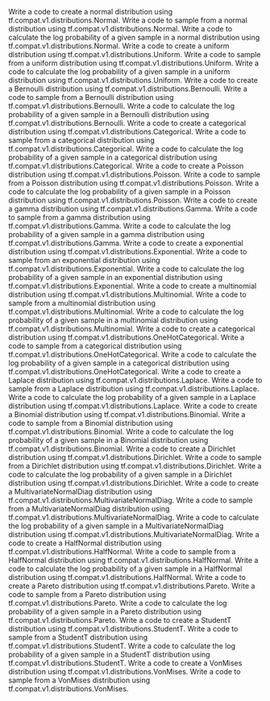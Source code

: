 Write a code to create a normal distribution using tf.compat.v1.distributions.Normal.
Write a code to sample from a normal distribution using tf.compat.v1.distributions.Normal.
Write a code to calculate the log probability of a given sample in a normal distribution using tf.compat.v1.distributions.Normal.
Write a code to create a uniform distribution using tf.compat.v1.distributions.Uniform.
Write a code to sample from a uniform distribution using tf.compat.v1.distributions.Uniform.
Write a code to calculate the log probability of a given sample in a uniform distribution using tf.compat.v1.distributions.Uniform.
Write a code to create a Bernoulli distribution using tf.compat.v1.distributions.Bernoulli.
Write a code to sample from a Bernoulli distribution using tf.compat.v1.distributions.Bernoulli.
Write a code to calculate the log probability of a given sample in a Bernoulli distribution using tf.compat.v1.distributions.Bernoulli.
Write a code to create a categorical distribution using tf.compat.v1.distributions.Categorical.
Write a code to sample from a categorical distribution using tf.compat.v1.distributions.Categorical.
Write a code to calculate the log probability of a given sample in a categorical distribution using tf.compat.v1.distributions.Categorical.
Write a code to create a Poisson distribution using tf.compat.v1.distributions.Poisson.
Write a code to sample from a Poisson distribution using tf.compat.v1.distributions.Poisson.
Write a code to calculate the log probability of a given sample in a Poisson distribution using tf.compat.v1.distributions.Poisson.
Write a code to create a gamma distribution using tf.compat.v1.distributions.Gamma.
Write a code to sample from a gamma distribution using tf.compat.v1.distributions.Gamma.
Write a code to calculate the log probability of a given sample in a gamma distribution using tf.compat.v1.distributions.Gamma.
Write a code to create a exponential distribution using tf.compat.v1.distributions.Exponential.
Write a code to sample from an exponential distribution using tf.compat.v1.distributions.Exponential.
Write a code to calculate the log probability of a given sample in an exponential distribution using tf.compat.v1.distributions.Exponential.
Write a code to create a multinomial distribution using tf.compat.v1.distributions.Multinomial.
Write a code to sample from a multinomial distribution using tf.compat.v1.distributions.Multinomial.
Write a code to calculate the log probability of a given sample in a multinomial distribution using tf.compat.v1.distributions.Multinomial.
Write a code to create a categorical distribution using tf.compat.v1.distributions.OneHotCategorical.
Write a code to sample from a categorical distribution using tf.compat.v1.distributions.OneHotCategorical.
Write a code to calculate the log probability of a given sample in a categorical distribution using tf.compat.v1.distributions.OneHotCategorical.
Write a code to create a Laplace distribution using tf.compat.v1.distributions.Laplace.
Write a code to sample from a Laplace distribution using tf.compat.v1.distributions.Laplace.
Write a code to calculate the log probability of a given sample in a Laplace distribution using tf.compat.v1.distributions.Laplace.
Write a code to create a Binomial distribution using tf.compat.v1.distributions.Binomial.
Write a code to sample from a Binomial distribution using tf.compat.v1.distributions.Binomial.
Write a code to calculate the log probability of a given sample in a Binomial distribution using tf.compat.v1.distributions.Binomial.
Write a code to create a Dirichlet distribution using tf.compat.v1.distributions.Dirichlet.
Write a code to sample from a Dirichlet distribution using tf.compat.v1.distributions.Dirichlet.
Write a code to calculate the log probability of a given sample in a Dirichlet distribution using tf.compat.v1.distributions.Dirichlet.
Write a code to create a MultivariateNormalDiag distribution using tf.compat.v1.distributions.MultivariateNormalDiag.
Write a code to sample from a MultivariateNormalDiag distribution using tf.compat.v1.distributions.MultivariateNormalDiag.
Write a code to calculate the log probability of a given sample in a MultivariateNormalDiag distribution using tf.compat.v1.distributions.MultivariateNormalDiag.
Write a code to create a HalfNormal distribution using tf.compat.v1.distributions.HalfNormal.
Write a code to sample from a HalfNormal distribution using tf.compat.v1.distributions.HalfNormal.
Write a code to calculate the log probability of a given sample in a HalfNormal distribution using tf.compat.v1.distributions.HalfNormal.
Write a code to create a Pareto distribution using tf.compat.v1.distributions.Pareto.
Write a code to sample from a Pareto distribution using tf.compat.v1.distributions.Pareto.
Write a code to calculate the log probability of a given sample in a Pareto distribution using tf.compat.v1.distributions.Pareto.
Write a code to create a StudentT distribution using tf.compat.v1.distributions.StudentT.
Write a code to sample from a StudentT distribution using tf.compat.v1.distributions.StudentT.
Write a code to calculate the log probability of a given sample in a StudentT distribution using tf.compat.v1.distributions.StudentT.
Write a code to create a VonMises distribution using tf.compat.v1.distributions.VonMises.
Write a code to sample from a VonMises distribution using tf.compat.v1.distributions.VonMises.